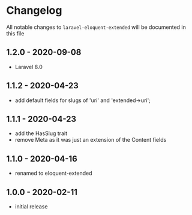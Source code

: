 # Changelog

All notable changes to `laravel-eloquent-extended` will be documented in this file

## 1.2.0 - 2020-09-08

- Laravel 8.0

## 1.1.2 - 2020-04-23

- add default fields for slugs of 'uri' and 'extended->uri';

## 1.1.1 - 2020-04-23

- add the HasSlug trait
- remove Meta as it was just an extension of the Content fields

## 1.1.0 - 2020-04-16

- renamed to eloquent-extended

## 1.0.0 - 2020-02-11

- initial release
